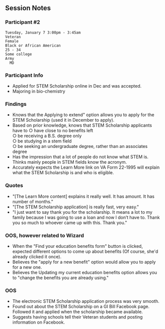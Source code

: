 ## Session Notes
### Participant #2

	Tuesday, January 7 3:00pm - 3:45am 	
	Veteran 	
  	Female 	
  	Black or African American
    25 - 34 	
  	Some college	
   	Army 	
 	  MD 

### Participant Info
* Applied for STEM Scholarship online in Dec and was accepted.
* Majoring in bio-chemistry
	
### Findings
* Knows that the Applying to extend" option allows you to apply for the STEM Scholarship (used it in December to apply).  
* Based on prior knowledge, knows that STEM Scholarship applicants have to 
	○ have close to no benefits left   
	○ be receiving a B.S. degree only  
	○ be studying in a stem field  
	○ be seeking an undergraduate degree, rather than an associates degree  
* Has the impression that a lot of people do not know what STEM is. Thinks mainly people in STEM fields know the acronym.  
* Accurately expects the Learn More link on VA Form 22-1995 will explain what the STEM Scholarship is and who is eligible.  

### Quotes
* "[The Learn More content] explains it really well. It has amount.  It has number of months."  
* "[The STEM Scholarship application] is really fast, very easy."  
* "I just want to say thank you for the scholarship.  It means a lot to my family because I was going to use a loan and now I don’t have to.  Thank you so much to whoever came up with this.  Thank you." 
	
### OOS, however related to Wizard
* When the "Find your education benefits form" button is clicked, expected different options to come up about benefits  (Of course, she'd already clicked it once).  
* Believes the "apply for a new benefit" option would allow you to apply for a new one.  
* Believes the Updating my current education benefits option allows you to "change the benefits you are already using."  

### OOS
* The electronic STEM Scholarship application process was very smooth.  
* Found out about the STEM Scholarship on a GI Bill Facebook page.  Followed it and applied when the scholarship became available.  
* Suggests having schools tell their Veteran students and posting information on Facebook.  
